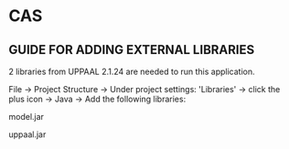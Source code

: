 # CAS #

## GUIDE FOR ADDING EXTERNAL LIBRARIES ##

2 libraries from UPPAAL 2.1.24 are needed to run this application.

File -> Project Structure -> Under project settings: 'Libraries' -> click the plus icon -> Java -> Add the following libraries:

model.jar 

uppaal.jar
